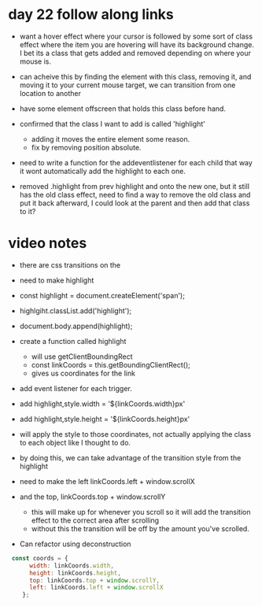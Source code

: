 # day 22 follow along links
- want a hover effect where your cursor is followed by some sort of class effect where the item you are hovering will have its background change.  I bet its a class that gets added and removed depending on where your mouse is.
- can acheive this by finding the element with this class, removing it, and moving it to your current mouse target, we can transition from one location to another
- have some element offscreen that holds this class before hand. 
- confirmed that the class I want to add is called 'highlight'
  - adding it moves the entire element some reason.
  - fix by removing position absolute.
- need to write a function for the addeventlistener for each child that way it wont automatically add the highlight to each one.

- removed .highlight from prev highlight and onto the new one, but it still has the old class effect, need to find a way to remove the old class and put it back afterward, I could look at the parent and then add that class to it?

# video notes
- there are css transitions on the 
- need to make highlight
- const highlight = document.createElement('span');
- highlgiht.classList.add('highlight');
- document.body.append(highlight);

- create a function called highlight
  - will use getClientBoundingRect
  - const linkCoords = this.getBoundingClientRect();
  - gives us coordinates for the link


- add event listener for each trigger.
- add highlight,style.width = '${linkCoords.width}px'
- add highlight,style.height = '${linkCoords.height}px'
- will apply the style to those coordinates, not actually applying the class to each object like I thought to do.
- by doing this, we can take advantage of the transition style from the highlight 

- need to make the left linkCoords.left + window.scrollX
- and the top, linkCoords.top + window.scrollY
  - this will make up for whenever you scroll so it will add the transition effect to the correct area after scrolling
  - without this the transition will be off by the amount you've scrolled.
  
- Can refactor using deconstruction
```javascript
 const coords = {
      width: linkCoords.width,
      height: linkCoords.height,
      top: linkCoords.top + window.scrollY,
      left: linkCoords.left + window.scrollX
    };
```